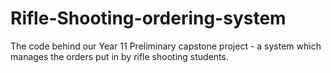 # Rifle-Shooting-ordering-system
The code behind our Year 11 Preliminary capstone project - a system which manages the orders put in by rifle shooting students.
